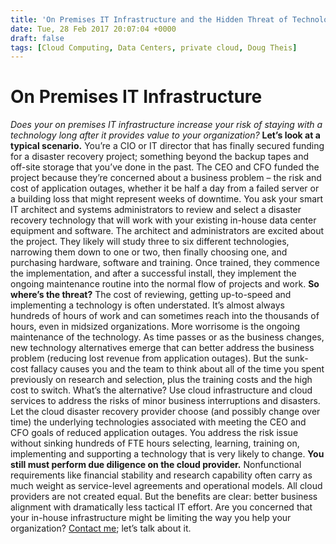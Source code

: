 ```yaml
---
title: 'On Premises IT Infrastructure and the Hidden Threat of Technology Lock-In'
date: Tue, 28 Feb 2017 20:07:04 +0000
draft: false
tags: [Cloud Computing, Data Centers, private cloud, Doug Theis]
---
```


On Premises IT Infrastructure
=============================

_Does your on premises IT infrastructure increase your risk of staying with a technology long after it provides value to your organization?_ **Let’s look at a typical scenario.** You’re a CIO or IT director that has finally secured funding for a disaster recovery project; something beyond the backup tapes and off-site storage that you’ve done in the past. The CEO and CFO funded the project because they’re concerned about a business problem – the risk and cost of application outages, whether it be half a day from a failed server or a building loss that might represent weeks of downtime. You ask your smart IT architect and systems administrators to review and select a disaster recovery technology that will work with your existing in-house data center equipment and software. The architect and administrators are excited about the project. They likely will study three to six different technologies, narrowing them down to one or two, then finally choosing one, and purchasing hardware, software and training. Once trained, they commence the implementation, and after a successful install, they implement the ongoing maintenance routine into the normal flow of projects and work. **So where’s the threat?** The cost of reviewing, getting up-to-speed and implementing a technology is often understated. It’s almost always hundreds of hours of work and can sometimes reach into the thousands of hours, even in midsized organizations. More worrisome is the ongoing maintenance of the technology. As time passes or as the business changes, new technology alternatives emerge that can better address the business problem (reducing lost revenue from application outages). But the sunk-cost fallacy causes you and the team to think about all of the time you spent previously on research and selection, plus the training costs and the high cost to switch. What’s the alternative? Use cloud infrastructure and cloud services to address the risks of minor business interruptions and disasters. Let the cloud disaster recovery provider choose (and possibly change over time) the underlying technologies associated with meeting the CEO and CFO goals of reduced application outages. You address the risk issue without sinking hundreds of FTE hours selecting, learning, training on, implementing and supporting a technology that is very likely to change. **You still must perform due diligence on the cloud provider.** Nonfunctional requirements like financial stability and research capability often carry as much weight as service-level agreements and operational models. All cloud providers are not created equal. But the benefits are clear: better business alignment with dramatically less tactical IT effort. Are you concerned that your in-house infrastructure might be limiting the way you help your organization? [Contact me](https://www.expedient.com/lets-talk/); let’s talk about it.